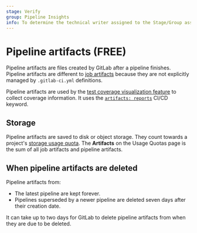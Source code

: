 ```yaml
---
stage: Verify
group: Pipeline Insights
info: To determine the technical writer assigned to the Stage/Group associated with this page, see https://about.gitlab.com/handbook/engineering/ux/technical-writing/#assignments
---
```


# Pipeline artifacts **(FREE)**

Pipeline artifacts are files created by GitLab after a pipeline finishes. Pipeline artifacts are
different to [job artifacts](job_artifacts.md) because they are not explicitly managed by
`.gitlab-ci.yml` definitions.

Pipeline artifacts are used by the [test coverage visualization feature](../../user/project/merge_requests/test_coverage_visualization.md)
to collect coverage information. It uses the [`artifacts: reports`](../yaml/index.md#artifactsreports) CI/CD keyword.

## Storage

Pipeline artifacts are saved to disk or object storage. They count towards a project's [storage usage quota](../../user/usage_quotas.md#storage-usage-quota).
The **Artifacts** on the Usage Quotas page is the sum of all job artifacts and pipeline artifacts.

## When pipeline artifacts are deleted

Pipeline artifacts from:

- The latest pipeline are kept forever.
- Pipelines superseded by a newer pipeline are deleted seven days after their creation date.

It can take up to two days for GitLab to delete pipeline artifacts from when they are due to be
deleted.
